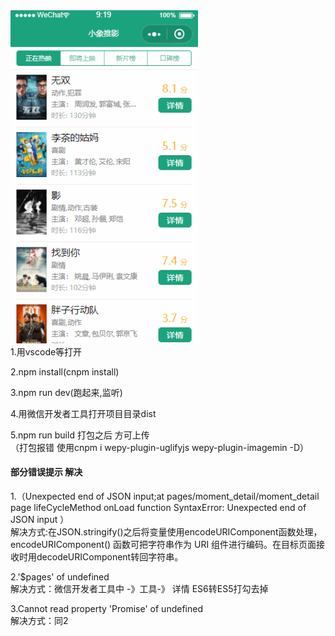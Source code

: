 <img width="300"  src="https://github.com/wangnanping/wepy_dumbo/blob/master/exhibition/GIF.gif">
<br>
 1.用vscode等打开<br>

 2.npm install(cnpm install)<br>

 3.npm run dev(跑起来,监听)<br>

 4.用微信开发者工具打开项目目录dist<br>

 5.npm run build 打包之后 方可上传<br>
 （打包报错 使用cnpm i wepy-plugin-uglifyjs wepy-plugin-imagemin -D）

 #### 部分错误提示 解决
 1.（Unexpected end of JSON input;at pages/moment_detail/moment_detail page lifeCycleMethod onLoad function SyntaxError: Unexpected end of JSON input ）<br>
 解决方式:在JSON.stringify()之后将变量使用encodeURIComponent函数处理，encodeURIComponent() 函数可把字符串作为 URI 组件进行编码。在目标页面接收时用decodeURIComponent转回字符串。<br>

 2.'$pages' of undefined<br>
 解决方式：微信开发者工具中 -》工具-》 详情 ES6转ES5打勾去掉

 3.Cannot read property 'Promise' of undefined<br>
 解决方式：同2

